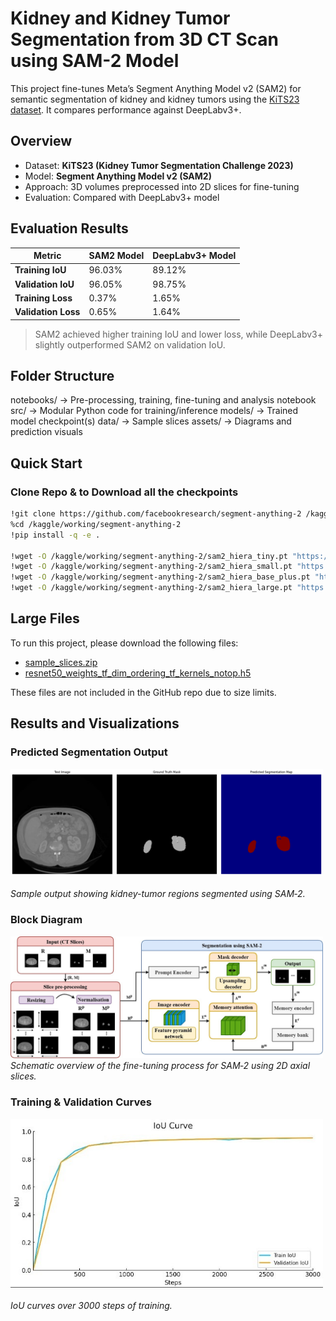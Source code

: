 # Kidney and Kidney Tumor Segmentation from 3D CT Scan using SAM-2 Model

This project fine-tunes Meta’s Segment Anything Model v2 (SAM2) for semantic segmentation of kidney and kidney tumors using the [KiTS23 dataset](https://kits-challenge.org/). It compares performance against DeepLabv3+.

## Overview

- Dataset: **KiTS23 (Kidney Tumor Segmentation Challenge 2023)**
- Model: **Segment Anything Model v2 (SAM2)**
- Approach: 3D volumes preprocessed into 2D slices for fine-tuning
- Evaluation: Compared with DeepLabv3+ model

## Evaluation Results

| Metric              | SAM2 Model      | DeepLabv3+ Model |
|---------------------|-----------------|------------------|
| **Training IoU**     | 96.03%          | 89.12%           |
| **Validation IoU**   | 96.05%          | 98.75%           |
| **Training Loss**    | 0.37%           | 1.65%            |
| **Validation Loss**  | 0.65%           | 1.64%            |

> SAM2 achieved higher training IoU and lower loss, while DeepLabv3+ slightly outperformed SAM2 on validation IoU.

## Folder Structure

notebooks/ → Pre-processing, training, fine-tuning and analysis notebook
src/ → Modular Python code for training/inference
models/ → Trained model checkpoint(s)
data/ → Sample slices
assets/ → Diagrams and prediction visuals 


## Quick Start

### Clone Repo & to Download all the checkpoints
```bash
!git clone https://github.com/facebookresearch/segment-anything-2 /kaggle/working/segment-anything-2
%cd /kaggle/working/segment-anything-2
!pip install -q -e .

!wget -O /kaggle/working/segment-anything-2/sam2_hiera_tiny.pt "https://dl.fbaipublicfiles.com/segment_anything_2/072824/sam2_hiera_tiny.pt"
!wget -O /kaggle/working/segment-anything-2/sam2_hiera_small.pt "https://dl.fbaipublicfiles.com/segment_anything_2/072824/sam2_hiera_small.pt"
!wget -O /kaggle/working/segment-anything-2/sam2_hiera_base_plus.pt "https://dl.fbaipublicfiles.com/segment_anything_2/072824/sam2_hiera_base_plus.pt"
!wget -O /kaggle/working/segment-anything-2/sam2_hiera_large.pt "https://dl.fbaipublicfiles.com/segment_anything_2/072824/sam2_hiera_large.pt"
```

## Large Files

To run this project, please download the following files:

- [sample_slices.zip](https://drive.google.com/drive/folders/1mW0mvRgtB9-CKgtzQWkUEK9qeo_l3F8l)
- [resnet50_weights_tf_dim_ordering_tf_kernels_notop.h5](https://drive.google.com/drive/folders/1IhKMS538vDEkCv9wDgZJcWq6cw9fAEw6)

These files are not included in the GitHub repo due to size limits.

## Results and Visualizations

### Predicted Segmentation Output
<img src="assets/output.png" width="500"/><br>  
*Sample output showing kidney-tumor regions segmented using SAM‑2.*

### Block Diagram
<img src="assets/SAM2.jpg" width="500"/><br>
*Schematic overview of the fine-tuning process for SAM‑2 using 2D axial slices.*

### Training & Validation Curves
<img src="assets/iou_sam2.jpg" width="500"/><br>  
*IoU curves over 3000 steps of training.*



